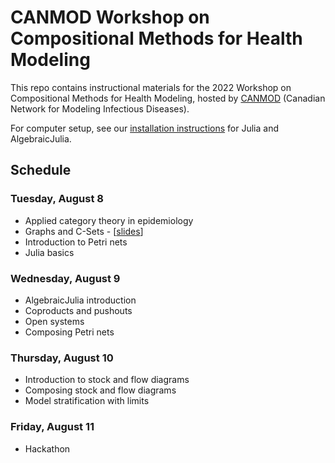 # CANMOD Workshop on Compositional Methods for Health Modeling

This repo contains instructional materials for the 2022 Workshop on Compositional Methods for Health Modeling, hosted by [CANMOD](https://canmod.net/) (Canadian Network for Modeling Infectious Diseases).

For computer setup, see our [installation instructions](install.md) for Julia and AlgebraicJulia.


## Schedule

### Tuesday, August 8
- Applied category theory in epidemiology
- Graphs and C-Sets - [[slides](https://github.com/AlgebraicJulia/CANMOD-2022/blob/main/slides/csets.html)]
- Introduction to Petri nets
- Julia basics

### Wednesday, August 9
- AlgebraicJulia introduction
- Coproducts and pushouts
- Open systems
- Composing Petri nets

### Thursday, August 10
- Introduction to stock and flow diagrams
- Composing stock and flow diagrams
- Model stratification with limits

### Friday, August 11
- Hackathon